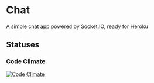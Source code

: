# Chat
A simple chat app powered by Socket.IO, ready for Heroku

## Statuses

### Code Climate
[![Code Climate](https://codeclimate.com/github/tradeandmark/chat/badges/gpa.svg)](https://codeclimate.com/github/tradeandmark/chat)
